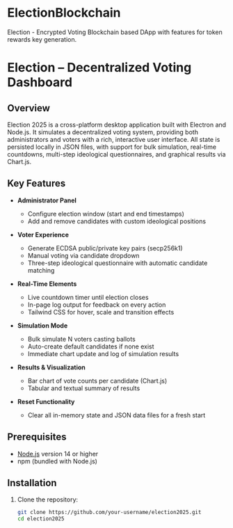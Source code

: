 # ElectionBlockchain
Election - Encrypted Voting Blockchain based DApp with features for token rewards key generation.
# Election – Decentralized Voting Dashboard

## Overview  
Election 2025 is a cross-platform desktop application built with Electron and Node.js. It simulates a decentralized voting system, providing both administrators and voters with a rich, interactive user interface. All state is persisted locally in JSON files, with support for bulk simulation, real-time countdowns, multi-step ideological questionnaires, and graphical results via Chart.js.

## Key Features

- **Administrator Panel**  
  - Configure election window (start and end timestamps)  
  - Add and remove candidates with custom ideological positions  

- **Voter Experience**  
  - Generate ECDSA public/private key pairs (secp256k1)  
  - Manual voting via candidate dropdown  
  - Three-step ideological questionnaire with automatic candidate matching  

- **Real-Time Elements**  
  - Live countdown timer until election closes  
  - In-page log output for feedback on every action  
  - Tailwind CSS for hover, scale and transition effects  

- **Simulation Mode**  
  - Bulk simulate N voters casting ballots  
  - Auto-create default candidates if none exist  
  - Immediate chart update and log of simulation results  

- **Results & Visualization**  
  - Bar chart of vote counts per candidate (Chart.js)  
  - Tabular and textual summary of results  

- **Reset Functionality**  
  - Clear all in-memory state and JSON data files for a fresh start  

## Prerequisites

- [Node.js](https://nodejs.org/) version 14 or higher  
- npm (bundled with Node.js)

## Installation

1. Clone the repository:  
   ```bash
   git clone https://github.com/your-username/election2025.git
   cd election2025
